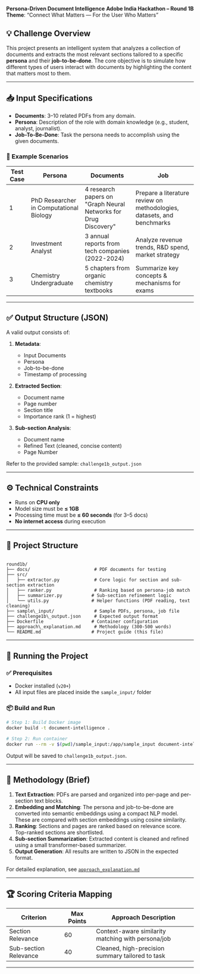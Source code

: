 **Persona-Driven Document Intelligence**
**Adobe India Hackathon – Round 1B**  
**Theme**: “Connect What Matters — For the User Who Matters”

## 💡 Challenge Overview
This project presents an intelligent system that analyzes a collection of documents and extracts the most relevant sections tailored to a specific **persona** and their **job-to-be-done**. The core objective is to simulate how different types of users interact with documents by highlighting the content that matters most to them.

---

## 📥 Input Specifications

- **Documents**: 3–10 related PDFs from any domain.
- **Persona**: Description of the role with domain knowledge (e.g., student, analyst, journalist).
- **Job-To-Be-Done**: Task the persona needs to accomplish using the given documents.

### 🧾 Example Scenarios

| Test Case | Persona | Documents | Job |
|----------|---------|-----------|-----|
| 1 | PhD Researcher in Computational Biology | 4 research papers on "Graph Neural Networks for Drug Discovery" | Prepare a literature review on methodologies, datasets, and benchmarks |
| 2 | Investment Analyst | 3 annual reports from tech companies (2022-2024) | Analyze revenue trends, R&D spend, market strategy |
| 3 | Chemistry Undergraduate | 5 chapters from organic chemistry textbooks | Summarize key concepts & mechanisms for exams |

---

## ✅ Output Structure (JSON)

A valid output consists of:
1. **Metadata**:
   - Input Documents
   - Persona
   - Job-to-be-done
   - Timestamp of processing

2. **Extracted Section**:
   - Document name
   - Page number
   - Section title
   - Importance rank (1 = highest)

3. **Sub-section Analysis**:
   - Document name
   - Refined Text (cleaned, concise content)
   - Page Number

Refer to the provided sample: `challenge1b_output.json`

---

## ⚙️ Technical Constraints

- Runs on **CPU only**
- Model size must be **≤ 1GB**
- Processing time must be **≤ 60 seconds** (for 3–5 docs)
- **No internet access** during execution

---

## 📂 Project Structure

```

round1b/
├── docs/                        # PDF documents for testing
├── src/
│   ├── extractor.py             # Core logic for section and sub-section extraction
│   ├── ranker.py                # Ranking based on persona-job match
│   ├── summarizer.py           # Sub-section refinement logic
│   └── utils.py                # Helper functions (PDF reading, text cleaning)
├── sample\_input/               # Sample PDFs, persona, job file
├── challenge1b\_output.json     # Expected output format
├── Dockerfile                  # Container configuration
├── approach\_explanation.md     # Methodology (300-500 words)
└── README.md                   # Project guide (this file)

````

---

## 🚀 Running the Project

### ✅ Prerequisites
- Docker installed (`v20+`)
- All input files are placed inside the `sample_input/` folder

### 📦 Build and Run

```bash
# Step 1: Build Docker image
docker build -t document-intelligence .

# Step 2: Run container
docker run --rm -v $(pwd)/sample_input:/app/sample_input document-intelligence
````

Output will be saved to `challenge1b_output.json`.

---

## 🧠 Methodology (Brief)

1. **Text Extraction**: PDFs are parsed and organized into per-page and per-section text blocks.
2. **Embedding and Matching**: The persona and job-to-be-done are converted into semantic embeddings using a compact NLP model. These are compared with section embeddings using cosine similarity.
3. **Ranking**: Sections and pages are ranked based on relevance score. Top-ranked sections are shortlisted.
4. **Sub-section Summarization**: Extracted content is cleaned and refined using a small transformer-based summarizer.
5. **Output Generation**: All results are written to JSON in the expected format.

For detailed explanation, see [`approach_explanation.md`](./approach_explanation.md)

---

## 🏆 Scoring Criteria Mapping

| Criterion             | Max Points | Approach Description                               |
| --------------------- | ---------- | -------------------------------------------------- |
| Section Relevance     | 60         | Context-aware similarity matching with persona/job |
| Sub-section Relevance | 40         | Cleaned, high-precision summary tailored to task   |

---
